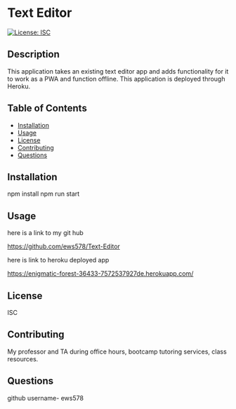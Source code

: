 # Text Editor
  [![License: ISC](https://img.shields.io/badge/License-ISC-blue.svg)](https://opensource.org/licenses/ISC)
  ## Description
  
  This application takes an existing text editor app and adds functionality for it to work as a PWA and function offline. This application is deployed through Heroku.

  ## Table of Contents 
    
  - [Installation](#installation)
  - [Usage](#usage)
  - [License](#license)
  - [Contributing](#contributing)
  - [Questions](#questions)
  
  ## Installation
  
  npm install
  npm run start 
  
  ## Usage
  
  here is a link to my git hub 

  https://github.com/ews578/Text-Editor
  
  here is link to heroku deployed app

  https://enigmatic-forest-36433-7572537927de.herokuapp.com/  

  ## License
  ISC
  
  ## Contributing
  
  My professor and TA during office hours, bootcamp tutoring services, class resources.
   

  ## Questions
  github username- ews578
 
